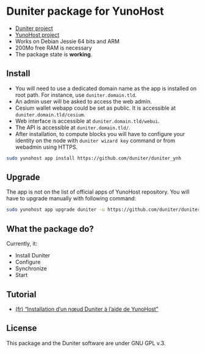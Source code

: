 # Duniter package for YunoHost

- [Duniter project](https://duniter.org)
- [YunoHost project](https://yunohost.org)
- Works on Debian Jessie 64 bits and ARM
- 200Mo free RAM is necessary
- The package state is **working**.

## Install
- You will need to use a dedicated domain name as the app is installed on root path. For instance, use `duniter.domain.tld`.
- An admin user will be asked to access the web admin.
- Cesium wallet webapp could be set as public. It is accessible at `duniter.domain.tld/cesium`.
- Web interface is accessible at `duniter.domain.tld/webui`.
- The API is accessible at `duniter.domain.tld/`.
- After installation, to compute blocks you will have to configure your identity on the node with `duniter wizard key` command or from webadmin using HTTPS.

```bash
sudo yunohost app install https://github.com/duniter/duniter_ynh
```

## Upgrade
The app is not on the list of official apps of YunoHost repository.
You will have to upgrade manually with following command:

```bash
sudo yunohost app upgrade duniter -u https://github.com/duniter/duniter_ynh
```

## What the package do?
Currently, it:
- Install Duniter
- Configure
- Synchronize
- Start

## Tutorial
- [(fr) “Installation d’un nœud Duniter à l’aide de YunoHost”](https://forum.duniter.org/t/installation-d-un-noeud-duniter-a-l-aide-de-yunohost/1420)

## License
This package and the Duniter software are under GNU GPL v.3.
